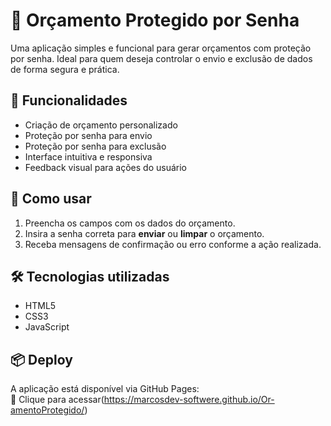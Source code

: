 # 🧾 Orçamento Protegido por Senha

Uma aplicação simples e funcional para gerar orçamentos com proteção por senha. Ideal para quem deseja controlar o envio e exclusão de dados de forma segura e prática.

## 🔐 Funcionalidades

- Criação de orçamento personalizado
- Proteção por senha para envio
- Proteção por senha para exclusão
- Interface intuitiva e responsiva
- Feedback visual para ações do usuário

## 🚀 Como usar

1. Preencha os campos com os dados do orçamento.
2. Insira a senha correta para **enviar** ou **limpar** o orçamento.
3. Receba mensagens de confirmação ou erro conforme a ação realizada.

## 🛠️ Tecnologias utilizadas

- HTML5
- CSS3
- JavaScript

## 📦 Deploy

A aplicação está disponível via GitHub Pages:  
🔗 Clique para acessar(https://marcosdev-softwere.github.io/Or-amentoProtegido/)


 
